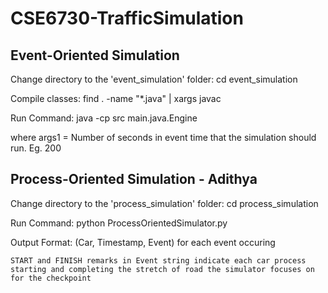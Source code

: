 # CSE6730-TrafficSimulation

## Event-Oriented Simulation
Change directory to the 'event_simulation' folder: cd event_simulation

Compile classes: find . -name "*.java" | xargs javac

Run Command: java -cp src main.java.Engine <args1>
    
where args1 = Number of seconds in event time that the simulation should run. Eg. 200


## Process-Oriented Simulation - Adithya

Change directory to the 'process_simulation' folder: cd process_simulation

Run Command: python ProcessOrientedSimulator.py

Output Format: (Car, Timestamp, Event) for each event occuring

    START and FINISH remarks in Event string indicate each car process starting and completing the stretch of road the simulator focuses on for the checkpoint
